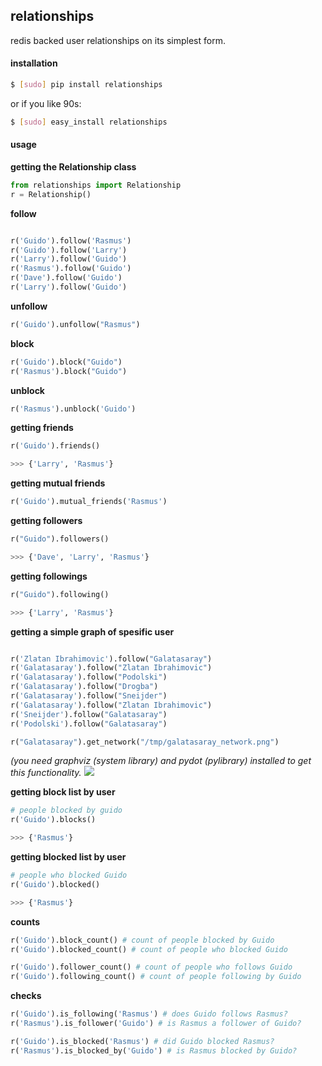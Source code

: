 relationships
---
redis backed user relationships on its simplest form.

#### installation

```bash
$ [sudo] pip install relationships
```
or if you like 90s:
```bash
$ [sudo] easy_install relationships
```

#### usage

**getting the Relationship class**

```python
from relationships import Relationship
r = Relationship()
```

**follow**

```python

r('Guido').follow('Rasmus')
r('Guido').follow('Larry')
r('Larry').follow('Guido')
r('Rasmus').follow('Guido')
r('Dave').follow('Guido')
r('Larry').follow('Guido')

```

**unfollow**

```python
r('Guido').unfollow("Rasmus")
```

**block**
```python
r('Guido').block("Guido")
r('Rasmus').block("Guido")
```

**unblock**
```python
r('Rasmus').unblock('Guido')
```

**getting friends**
```python
r('Guido').friends()
```

```bash
>>> {'Larry', 'Rasmus'}
```

**getting mutual friends**

```python
r('Guido').mutual_friends('Rasmus')
```

**getting followers**

```python
r("Guido").followers()
```

```bash
>>> {'Dave', 'Larry', 'Rasmus'}
```
**getting followings**

```python
r("Guido").following()
```

```bash
>>> {'Larry', 'Rasmus'}
```
**getting a simple graph of spesific user**
```python

r('Zlatan Ibrahimovic').follow("Galatasaray")
r('Galatasaray').follow("Zlatan Ibrahimovic")
r('Galatasaray').follow("Podolski")
r('Galatasaray').follow("Drogba")
r('Galatasaray').follow("Sneijder")
r('Galatasaray').follow("Zlatan Ibrahimovic")
r('Sneijder').follow("Galatasaray")
r('Podolski').follow("Galatasaray")

r("Galatasaray").get_network("/tmp/galatasaray_network.png")
```
*(you need graphviz (system library) and pydot (pylibrary) installed to get this functionality.*
<img src="http://i.imgur.com/HakrxvJ.png">


**getting block list by user**

```python
# people blocked by guido
r('Guido').blocks()
```

```bash
>>> {'Rasmus'}
```

**getting blocked list by user**

```python
# people who blocked Guido
r('Guido').blocked()
```

```bash
>>> {'Rasmus'}
```

**counts**
```python
r('Guido').block_count() # count of people blocked by Guido
r('Guido').blocked_count() # count of people who blocked Guido

r('Guido').follower_count() # count of people who follows Guido
r('Guido').following_count() # count of people following by Guido
```

**checks**

```python
r('Guido').is_following('Rasmus') # does Guido follows Rasmus?
r('Rasmus').is_follower('Guido') # is Rasmus a follower of Guido?

r('Guido').is_blocked('Rasmus') # did Guido blocked Rasmus?
r('Rasmus').is_blocked_by('Guido') # is Rasmus blocked by Guido?
```

